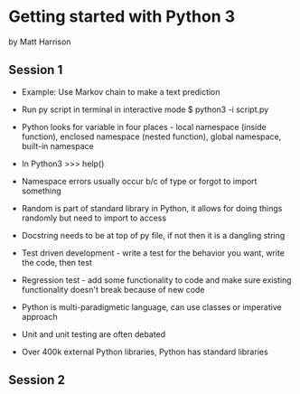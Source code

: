 # Getting started with Python 3
by Matt Harrison

## Session 1

- Example: Use Markov chain to make a text prediction

- Run py script in terminal in interactive mode $ python3 -i script.py
- Python looks for variable in four places - local namespace (inside function), enclosed namespace (nested function), global namespace, built-in namespace
- In Python3 >>> help()

- Namespace errors usually occur b/c of type or forgot to import something
- Random is part of standard library in Python, it allows for doing things randomly but need to import to access
- Docstring needs to be at top of py file, if not then it is a dangling string
- Test driven development - write a test for the behavior you want, write the code, then test
- Regression test - add some functionality to code and make sure existing functionality doesn't break because of new code
- Python is multi-paradigmetic language, can use classes or imperative approach
- Unit and unit testing are often debated
- Over 400k external Python libraries, Python has standard libraries

## Session 2